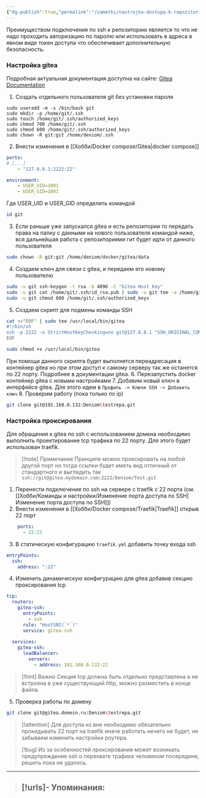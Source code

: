 ```yaml
---
{"dg-publish":true,"permalink":"/zametki/nastrojka-dostupa-k-repozitoriyam-gitea-po-ssh/","created":"2025-05-05 02:22","updated":"2025-05-05T18:30:00+03:00"}
---
```


Преимуществом подключения по ssh к репозиторию является то что не надо проходить авторизацию по паролю или использовать в адреса в явном виде токен доступа что обеспечивает дополнительную безопасность.

### Настройка gitea

Подробная актуальная документация доступна на сайте: [Gitea Documentation](https://docs.gitea.com/next/installation/install-with-docker#understanding-ssh-access-to-gitea-without-passthrough)

1. Создать отдельного пользователя git без установки пароля
```shell
sudo useradd -m -s /bin/bash git
sudo mkdir -p /home/git/.ssh
sudo touch /home/git/.ssh/authorized_keys
sudo chmod 700 /home/git/.ssh
sudo chmod 600 /home/git/.ssh/authorized_keys
sudo chown -R git:git /home/deniom/.ssh
```
2. Внести изменения в [[Хобби/Docker compose/Gitea\|docker compose]]
```yaml
ports:  
# [...]  
	- "127.0.0.1:2222:22"

environment:  
	- USER_UID=1001  
	- USER_GID=1001
```
Где USER_UID и USER_GID определить командой
```sh
id git
```
3. Если раньше уже запускался gitea и есть репозитории то передать права на папку с данными на нового пользователя командой ниже, вся дальнейшая работа с репозиториями гит будет идти от данного пользователя
```sh
sudo chown -R git:git /home/deniom/docker/gitea/data
```
4. Создаем ключ для связи с gitea, и передаем его новому пользователю
```sh
sudo -u git ssh-keygen -t rsa -b 4096 -C "Gitea Host Key"
sudo -u git cat /home/git/.ssh/id_rsa.pub | sudo -u git tee -a /home/git/.ssh/authorized_keys  
sudo -u git chmod 600 /home/git/.ssh/authorized_keys
```
5. Создаем скрипт для подмены команды SSH
```sh
cat <<"EOF" | sudo tee /usr/local/bin/gitea
#!/bin/sh
ssh -p 2222 -o StrictHostKeyChecking=no git@127.0.0.1 "SSH_ORIGINAL_COMMAND=\"$SSH_ORIGINAL_COMMAND\" $0 $@"
EOF
```
```sh
sudo chmod +x /usr/local/bin/gitea
```
При помощи данного скрипта будет выполнятся переадресация в контейнер gitea но при этом доступ к самому серверу так же останется по 22 порту. Подробнее в документации gitea.
6. Перезапустить docker контейнер gitea с новыми настройками
7. Добавим новый ключ в интерфейсе gitea. Для этого идем в `Профиль -> Ключи SSH -> Добавить ключ`
8. Проверим работу (пока только по ip)
```sh
git clone git@192.168.0.132:Deniom\testrepa.git
```

### Настройка проксирования

Для обращения к gitea по ssh с использованием домена необходимо выполнить проектирование tcp трафика по 22 порту. Для этого будет использован traefik.

> [!note] Примечание
> Принципе можно проксировать на любой другой порт но тогда ссылки будет иметь вид отличный от стандартного и выглядить так `ssh://git@gitea.mydomain.com:2222/Deniom/Test.git`

1. Перенести подключение по ssh на сервере с traefik с 22 порта (см. [[Хобби/Команды и настройки/Изменение порта доступа по SSH\|Изменение порта доступа по SSH]])
2. Внести изменения в [[Хобби/Docker compose/Traefik\|Traefik]] открыв 22 порт
```yml
    ports:
      - 22:22
```
3. В статическую конфигурацию `traefik.yml` добавить точку входа ssh
```yml
entryPoints:
  ssh:
    address: ":22"
```
4. Изменить динамическую конфигурацию для gitea добавив секцию проксирования tcp
```yml
tcp:
  routers:
    gitea-ssh:
      entryPoints:
        - ssh
      rule: "HostSNI(`*`)"
      service: gitea-ssh
  
  services:
    gitea-ssh:
      loadBalancer:
        servers:
          - address: 192.168.0.132:22
```

> [!hint] Важно
> Секция tcp должна быть отдельно представлена а не встроена в уже существующий http, можно разместить в конце файла.

5. Проверка работы по домену
```sh
git clone git@gitea.domein.ru:Deniom\testrepa.git
```

> [!attention]
> Для доступа из вне необходимо обязательно прокидывать 22 порт на traefik иначе работать нечего не будет, не забываем изменить настройки роутера.

> [!bug]
> Из за особенностей проксирования может возникать предупреждение ssh о перехвате трафика человеком посередине, решить пока не удалось.

---
> [!urls]- Упоминания:
> - 